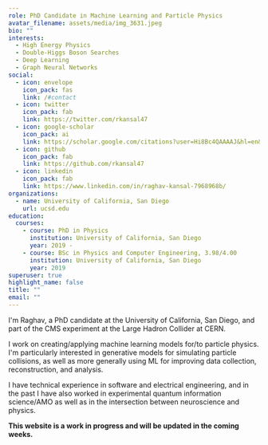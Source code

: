 ```yaml
---
role: PhD Candidate in Machine Learning and Particle Physics
avatar_filename: assets/media/img_3631.jpeg
bio: ""
interests:
  - High Energy Physics
  - Double-Higgs Boson Searches
  - Deep Learning
  - Graph Neural Networks
social:
  - icon: envelope
    icon_pack: fas
    link: /#contact
  - icon: twitter
    icon_pack: fab
    link: https://twitter.com/rkansal47
  - icon: google-scholar
    icon_pack: ai
    link: https://scholar.google.com/citations?user=Hi8Bc4QAAAAJ&hl=en&oi=ao
  - icon: github
    icon_pack: fab
    link: https://github.com/rkansal47
  - icon: linkedin
    icon_pack: fab
    link: https://www.linkedin.com/in/raghav-kansal-7968968b/
organizations:
  - name: University of California, San Diego
    url: ucsd.edu
education:
  courses:
    - course: PhD in Physics
      institution: University of California, San Diego
      year: 2019 -
    - course: BSc in Physics and Computer Engineering, 3.98/4.00
      institution: University of California, San Diego
      year: 2019
superuser: true
highlight_name: false
title: ""
email: ""
---
```

I'm Raghav, a PhD candidate at the University of California, San Diego, and part of the CMS experiment at the Large Hadron Collider at CERN.

I work on creating/applying machine learning models for/to particle physics. I'm particularly interested in generative models for simulating particle collisions, as well as more generally using ML for improving data collection, reconstruction, and analysis.

I have technical experience in software and electrical engineering, and in the past I have also worked in experimental quantum information science/AMO as well as in the intersection between neuroscience and physics.

<b> This website is a work in progress and will be updated in the coming weeks. </b>

